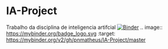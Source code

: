 # IA-Project
 Trabalho da disciplina de inteligencia artifcial
[![Binder](https://mybinder.org/badge_logo.svg)](https://mybinder.org/v2/gh/pnmatheus/IA-Project/master)
.. image:: https://mybinder.org/badge_logo.svg
 :target: https://mybinder.org/v2/gh/pnmatheus/IA-Project/master
